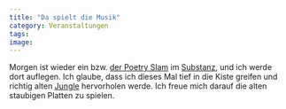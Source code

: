 ```yaml
---
title: "Da spielt die Musik"
category: Veranstaltungen
tags: 
image: 
---
```


Morgen ist wieder ein bzw. [der Poetry Slam](http://www.planetslam.de/munichslam.php) im [Substanz](http://www.substanz-club.de), und ich werde dort auflegen. Ich glaube, dass ich dieses Mal tief in die Kiste greifen und richtig alten [Jungle](http://en.wikipedia.org/wiki/Jungle_music) hervorholen werde. Ich freue mich darauf die alten staubigen Platten zu spielen.